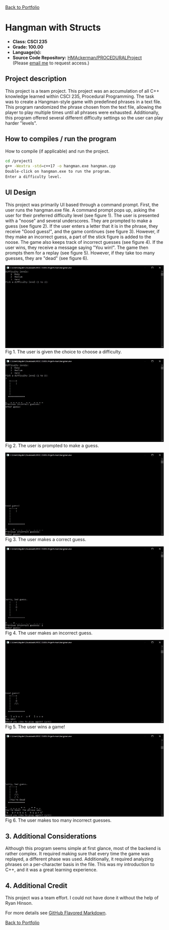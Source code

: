 [Back to Portfolio](./)

Hangman with Structs
===============

-   **Class: CSCI 235** 
-   **Grade: 100.00**
-   **Language(s):**
-   **Source Code Repository:** [HMAckerman/PROCEDURALProject](https://github.com/HMAckerman/PROCEDURALProject)  
    (Please [email me](mailto:HMAckerman@csustudent.net?subject=GitHub%20Access) to request access.)

## Project description

This project is a team project. This project was an accumulation of all C++ knowledge learned within CSCI 235, Procedural Programming. The task was to create a Hangman-style game with predefined phrases in a text file. This program randomized the phrase chosen from the text file, allowing the player to play multiple times until all phrases were exhausted. Additionally, this program offered several different difficulty settings so the user can play harder "levels".  

## How to compiles / run the program

How to compile (if applicable) and run the project.

```bash
cd /project1
g++ -Wextra -std=c++17 -o hangman.exe hangman.cpp
Double-click on hangman.exe to run the program.
Enter a difficulty level.
```

## UI Design

This project was primarily UI based through a command prompt. First, the user runs the hangman.exe file. A command prompt pops up, asking the user for their preferred difficulty level (see figure 1). The user is presented with a "noose" and several underscores. They are prompted to make a guess (see figure 2). If the user enters a letter that it is in the phrase, they receive "Good guess!", and the game continues (see figure 3). However, if they make an incorrect guess, a part of the stick figure is added to the noose. The game also keeps track of incorrect guesses (see figure 4). If the user wins, they receive a message saying "You win!". The game then prompts them for a replay (see figure 5). However, if they take too many guesses, they are "dead" (see figure 6). 

![Difficulty](images/cppfig1.jpg)
Fig 1. The user is given the choice to choose a difficulty.

![Guesses](images/cppfig2.jpg)
Fig 2. The user is prompted to make a guess.

![Correct Guess](images/cppfig3.jpg)
Fig 3. The user makes a correct guess.

![Incorrect Guess](images/cppfig4.jpg)
Fig 4. The user makes an incorrect guess.

![Win](images/cppfig5.jpg)
Fig 5. The user wins a game!

![Lose](images/cppfig6.jpg)
Fig 6. The user makes too many incorrect guesses.

## 3. Additional Considerations

Although this program seems simple at first glance, most of the backend is rather complex. It required making sure that every time the game was replayed, a different phase was used. Additionally, it required analyzing phrases on a per-character basis in the file. This was my introduction to C++, and it was a great learning experience.

## 4. Additional Credit

This project was a team effort. I could not have done it without the help of Ryan Hinson. 

For more details see [GitHub Flavored Markdown](https://guides.github.com/features/mastering-markdown/).

[Back to Portfolio](./)
